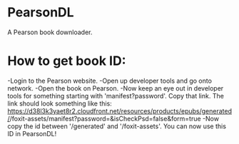 # PearsonDL
A Pearson book downloader.

# How to get book ID:
-Login to the Pearson website.
-Open up developer tools and go onto network.
-Open the book on Pearson.
-Now keep an eye out in developer tools for something starting with 'manifest?password'. Copy that link.
The link should look something like this:
https://d38l3k3yaet8r2.cloudfront.net/resources/products/epubs/generated/<id>/foxit-assets/manifest?password=&isCheckPsd=false&form=true
-Now copy the id between '/generated' and '/foxit-assets'. You can now use this ID in PearsonDL!
